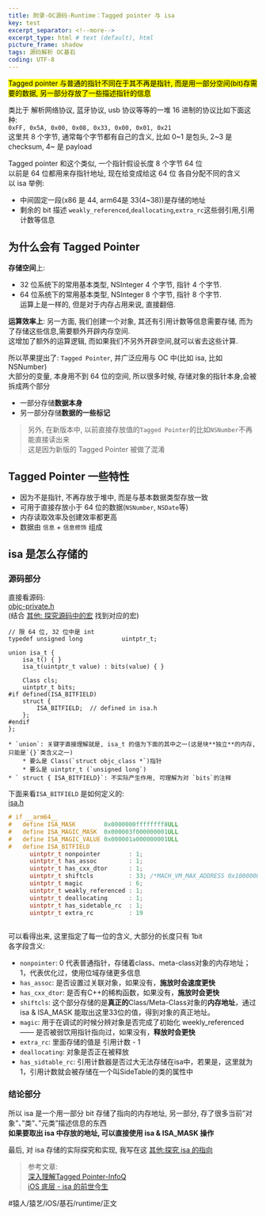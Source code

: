 ```yaml
---
title: 附录-OC源码-Runtime：Tagged pointer 与 isa     
key: test
excerpt_separator: <!--more-->
excerpt_type: html # text (default), html
picture_frame: shadow
tags: 源码解析 OC基石
coding: UTF-8
--- 
```


<mark>Tagged pointer 与普通的指针不同在于其不再是指针, 而是用一部分空间(bit)存需要的数据, 另一部分存放了一些描述指针的信息</mark>  
  
类比于 解析网络协议, 蓝牙协议, usb 协议等等的一堆 16 进制的协议比如下面这种:  
`0xFF, 0x5A, 0x00, 0x08, 0x33, 0x00, 0x01, 0x21`  
这里共 8 个字节, 通常每个字节都有自己的含义, 比如 0~1 是包头, 2~3 是 checksum, 4~ 是 payload  
  
Tagged pointer 和这个类似, 一个指针假设长度 8 个字节 64 位  
以前是 64 位都用来存指针地址, 现在给变成给这 64 位 各自分配不同的含义  
以 isa 举例:  
* 中间固定一段(x86 是 44, arm64是 33(4~38))是存储的地址  
* 剩余的 bit 描述 `weakly_referenced`,`deallocating`,`extra_rc`这些弱引用,引用计数等信息  
  
## 为什么会有 Tagged Pointer  
**存储空间**上:  
* 32 位系统下的常用基本类型, NSInteger 4 个字节, 指针 4 个字节.  
* 64 位系统下的常用基本类型, NSInteger 8 个字节, 指针 8 个字节.  
运算上是一样的, 但是对于内存占用来说, 直接翻倍.  
  
**运算效率上**: 另一方面, 我们创建一个对象, 其还有引用计数等信息需要存储, 而为了存储这些信息,需要额外开辟内存空间.  
这增加了额外的运算逻辑, 而如果我们不另外开辟空间,就可以省去这些计算.  
  
所以苹果提出了: `Tagged Pointer`, 并广泛应用与 OC 中(比如 isa, 比如 NSNumber)  
大部分的变量, 本身用不到 64 位的空间, 所以很多时候, 存储对象的指针本身,会被拆成两个部分  
* 一部分存储**数据本身**  
* 另一部分存储**数据的一些标记**  
  
> 另外, 在新版本中, 以前直接存放值的`Tagged Pointer`的比如`NSNumber`不再能直接读出来    
> 这是因为新版的 Tagged Pointer 被做了混淆    
  
## Tagged Pointer 一些特性  
* 因为不是指针, 不再存放于堆中, 而是与基本数据类型存放一致  
* 可用于直接存放小于 64 位的数据(`NSNumber`, `NSDate`等)  
* 内存读取效率及创建效率都更高  
* 数据由 `信息` + `信息修饰` 组成  
  
## isa 是怎么存储的  
  
### 源码部分  
  
直接看源码:  
<a href='/assets/images/源码解析/runtime/objc-private.h'>objc-private.h</a>  
(结合 [其他: 探究源码中的宏](bear://x-callback-url/open-note?id=B224D47F-9AAE-4AD2-ACC9-4F5A78CFA357-6742-00018F0BA4161A9C) 找到对应的宏)  
```objc  
// 限 64 位, 32 位中是 int  
typedef unsigned long           uintptr_t;  
  
union isa_t {  
    isa_t() { }  
    isa_t(uintptr_t value) : bits(value) { }  
  
    Class cls;  
    uintptr_t bits;  
#if defined(ISA_BITFIELD)  
    struct {  
        ISA_BITFIELD;  // defined in isa.h  
    };  
#endif  
};  
```  
	* `union`: 关键字直接理解就是, isa_t 的值为下面的其中之一(这是块**独立**的内存, 只能是`{}`类含义之一)  
		* 要么是 Class(`struct objc_class *`)指针  
		* 要么是 uintptr_t (`unsigned long`)  
	* ` struct { ISA_BITFIELD}`: 不实际产生作用, 可理解为对 `bits`的注释  
  
下面来看`ISA_BITFIELD` 是如何定义的:  
<a href='/assets/images/源码解析/runtime/isa.h'>isa.h</a>  
```c  
# if __arm64__  
#   define ISA_MASK        0x0000000ffffffff8ULL  
#   define ISA_MAGIC_MASK  0x000003f000000001ULL  
#   define ISA_MAGIC_VALUE 0x000001a000000001ULL  
#   define ISA_BITFIELD                                                      \  
      uintptr_t nonpointer        : 1;                                       \  
      uintptr_t has_assoc         : 1;                                       \  
      uintptr_t has_cxx_dtor      : 1;                                       \  
      uintptr_t shiftcls          : 33; /*MACH_VM_MAX_ADDRESS 0x1000000000*/ \  
      uintptr_t magic             : 6;                                       \  
      uintptr_t weakly_referenced : 1;                                       \  
      uintptr_t deallocating      : 1;                                       \  
      uintptr_t has_sidetable_rc  : 1;                                       \  
      uintptr_t extra_rc          : 19  
  
```  
可以看得出来, 这里指定了每一位的含义, 大部分的长度只有 1bit  
各字段含义:  
* `nonpointer`: 0 代表普通指针，存储着class、meta-class对象的内存地址；1，代表优化过，使用位域存储更多信息  
* `has_assoc`: 是否设置过关联对象，如果没有，**施放时会速度更快**  
* `has_cxx_dtor`: 是否有C++的稀构函数，如果没有，**施放时会更快**  
* `shiftcls`: 这个部分存储的是**真正的**Class/Meta-Class对象的**内存地址**，通过 isa & ISA_MASK 能取出这里33位的值，得到对象的真正地址。  
* `magic`: 用于在调试的时候分辨对象是否完成了初始化 weekly_referenced—— 是否被弱饮用指针指向过，如果没有，**释放时会更快**  
* `extra_rc`: 里面存储的值是 引用计数 - 1  
* `deallocating`: 对象是否正在被释放  
* `has_sidtable_rc`: 引用计数器是否过大无法存储在isa中，若果是，这里就为1，引用计数就会被存储在一个叫SideTable的类的属性中  
  
### 结论部分  
所以 isa 是一个用一部分 bit 存储了指向的内存地址, 另一部分, 存了很多当前”对象”、”类”、”元类”描述信息的东西  
**如果要取出 isa 中存放的地址, 可以直接使用 isa & ISA_MASK 操作**  
  
  
最后, 对 isa 存储的实际探究和实现, 我写在这 [其他:探究 isa 的指向](bear://x-callback-url/open-note?id=623141C8-F03C-499F-A56E-961B5076B01A-477-00006B5900239E7D)  
  
> 参考文章:    
> [深入理解Tagged Pointer-InfoQ](https://www.infoq.cn/article/deep-understanding-of-tagged-pointer/)    
> [iOS 底层 -  isa 的前世今生](https://juejin.im/post/6844904069111218190)    
  
  
#猿人/猿艺/iOS/基石/runtime/正文
